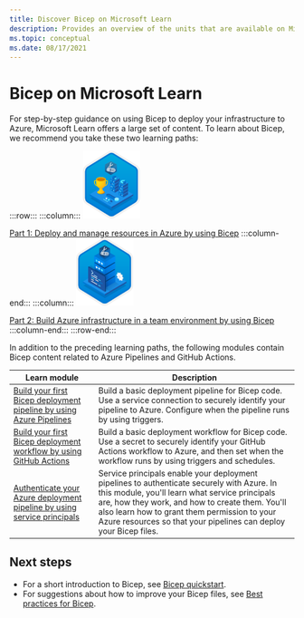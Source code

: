 ```yaml
---
title: Discover Bicep on Microsoft Learn
description: Provides an overview of the units that are available on Microsoft Learn for Bicep.
ms.topic: conceptual
ms.date: 08/17/2021
---
```

# Bicep on Microsoft Learn

For step-by-step guidance on using Bicep to deploy your infrastructure to Azure, Microsoft Learn offers a large set of content. To learn about Bicep, we recommend you take these two learning paths:

:::row:::
:::column:::
<img src="media/learn-bicep/bicep-deploy-manage.svg" width="101" height="120" alt="The trophy for the Deploy and manage resources in Azure by using Bicep learning path." role="presentation"></img>

[Part 1: Deploy and manage resources in Azure by using Bicep](/learn/paths/bicep-deploy/)
:::column-end:::
:::column:::
<img src="media/learn-bicep/bicep-collaborate.svg" width="101" height="120" alt="The trophy for the Build Azure infrastructure in a team environment by using Bicep learning path." role="presentation"></img>

[Part 2: Build Azure infrastructure in a team environment by using Bicep](/learn/paths/bicep-collaborate/)
:::column-end:::
:::row-end:::

In addition to the preceding learning paths, the following modules contain Bicep content related to Azure Pipelines and GitHub Actions.

| Learn module | Description |
| ------------ | ----------- |
| [Build your first Bicep deployment pipeline by using Azure Pipelines](/learn/modules/build-first-bicep-deployment-pipeline-using-azure-pipelines/) | Build a basic deployment pipeline for Bicep code. Use a service connection to securely identify your pipeline to Azure. Configure when the pipeline runs by using triggers. |
| [Build your first Bicep deployment workflow by using GitHub Actions](/learn/modules/build-first-bicep-deployment-workflow-using-github-actions/) | Build a basic deployment workflow for Bicep code. Use a secret to securely identify your GitHub Actions workflow to Azure, and then set when the workflow runs by using triggers and schedules. |
| [Authenticate your Azure deployment pipeline by using service principals](/learn/modules/authenticate-azure-deployment-pipeline-service-principals/) | Service principals enable your deployment pipelines to authenticate securely with Azure. In this module, you'll learn what service principals are, how they work, and how to create them. You'll also learn how to grant them permission to your Azure resources so that your pipelines can deploy your Bicep files. |

## Next steps

* For a short introduction to Bicep, see [Bicep quickstart](quickstart-create-bicep-use-visual-studio-code.md).
* For suggestions about how to improve your Bicep files, see [Best practices for Bicep](best-practices.md).
